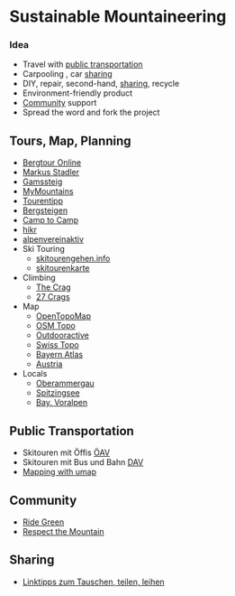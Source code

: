 # Sustainable Mountaineering

### Idea
- Travel with [public transportation](#public-transportation)
- Carpooling , car [sharing](#sharing)
- DIY, repair, second-hand, [sharing](#sharing), recycle
- Environment-friendly product
- [Community](#community) support
- Spread the word and fork the project

## Tours, Map, Planning
- [Bergtour Online](http://www.bergtour-online.de/wanderkarte/)
- [Markus Stadler](http://www.stadler-markus.de/skitouren/tourentipps.htm)
- [Gamssteig](http://www.gamssteig.de/karte.htm) 
- [MyMountains](http://www.mymountains.de/Karte)
- [Tourentipp](http://www.tourentipp.de/)
- [Bergsteigen](http://www.bergsteigen.com/)
- [Camp to Camp](http://www.camptocamp.org/)
- [hikr](http://www.hikr.org/map.php)
- [alpenvereinaktiv](http://www.alpenvereinaktiv.com/)
- Ski Touring
  - [skitourengehen.info](http://www.skitourengehen.info/skitouren)
  - [skitourenkarte](http://skitourenkarte.eu/)
- Climbing
  - [The Crag](https://www.thecrag.com/climbing/germany/oberbayern)
  - [27 Crags](http://27crags.com/)
- Map
  - [OpenTopoMap](https://opentopomap.org/)
  - [OSM Topo](https://geo.dianacht.de/topo/)
  - [Outdooractive](http://www.outdooractive.com/de/)
  - [Swiss Topo](https://map.geo.admin.ch/)
  - [Bayern Atlas](http://geoportal.bayern.de/bayernatlas/)
  - [Austria](http://www.oetk.at/ausr%C3%BCstung/kartenmaterial/digitale-karten/)
- Locals
  - [Oberammergau](http://www.ammergauer-alpen.de/Media/Touren)
  - [Spitzingsee](http://www.alpenbahnen-spitzingsee.de/sommer/sommer/klettern/)
  - [Bay. Voralpen](http://www.bromba.com/berge/berge.htm)

  
## Public Transportation
- Skitouren mit Öffis [ÖAV](http://www.alpenverein.at/portal/news/aktuelle_news/2013_12_19_skitouren-mit-oeffis.php)
- Skitouren mit Bus und Bahn [DAV](http://www.alpinjournal.de/html/skitouren_mit_bus_und_bahn.html)
- [Mapping with umap](umap.openstreetmap.fr/en/map/mtn_53474) 

## Community
- [Ride Green](http://www.ridegreener.com/)
- [Respect the Mountain](http://www.respectthemountains.com/)

## Sharing
- [Linktipps zum Tauschen, teilen, leihen](http://www.fuereinebesserewelt.info/linktipps-zum-tauschen-teilen-leihen/)

